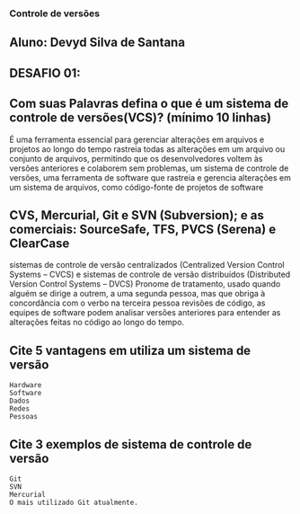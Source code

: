 ### Controle de versões ###

## Aluno: Devyd Silva de Santana ##


## DESAFIO 01:

## Com suas Palavras defina o que é um sistema de controle de versões(VCS)? (mínimo 10 linhas)
É uma ferramenta essencial para gerenciar alterações em arquivos e projetos ao longo do tempo
rastreia todas as alterações em um arquivo ou conjunto de arquivos, 
permitindo que os desenvolvedores voltem às versões anteriores e colaborem sem problemas,
um sistema de controle de versões, uma ferramenta de software que rastreia e gerencia
 alterações em um sistema de arquivos, como código-fonte de projetos de software
## CVS, Mercurial, Git e SVN (Subversion); e as comerciais: SourceSafe, TFS, PVCS (Serena) e ClearCase
sistemas de controle de versão centralizados (Centralized Version Control Systems – CVCS) e 
sistemas de controle de versão distribuídos (Distributed Version Control Systems – DVCS)
Pronome de tratamento, usado quando alguém se dirige a outrem, a uma segunda pessoa, 
mas que obriga à concordância com o verbo na terceira pessoa
revisões de código, as equipes de software podem analisar 
versões anteriores para entender as alterações feitas no código ao longo do tempo.
## Cite 5 vantagens em utiliza um sistema de versão 
    Hardware
    Software
    Dados
    Redes
    Pessoas
## Cite 3 exemplos de sistema de controle de versão
	Git
	SVN
	Mercurial
	O mais utilizado Git atualmente.

